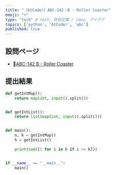 ```yaml
---
title: "［AtCoder］ABC-142｜B - Roller Coaster"
emoji: "⌨️"
type: "tech" # tech: 技術記事 / idea: アイデア
topics: ['python', 'AtCoder', 'abc']
published: true
---
```


## 設問ページ

- 🔗[ABC-142 B - Roller Coaster](https://atcoder.jp/contests/abc142/tasks/abc142_b)

## 提出結果

```python
def getIntMap():
    return map(int, input().split())


def getIntList():
    return list(map(int, input().split()))


def main():
    n, k = getIntMap()
    h = getIntList()

    print(sum([1 for i in h if i >= k]))


if __name__ == "__main__":
    main()
```
